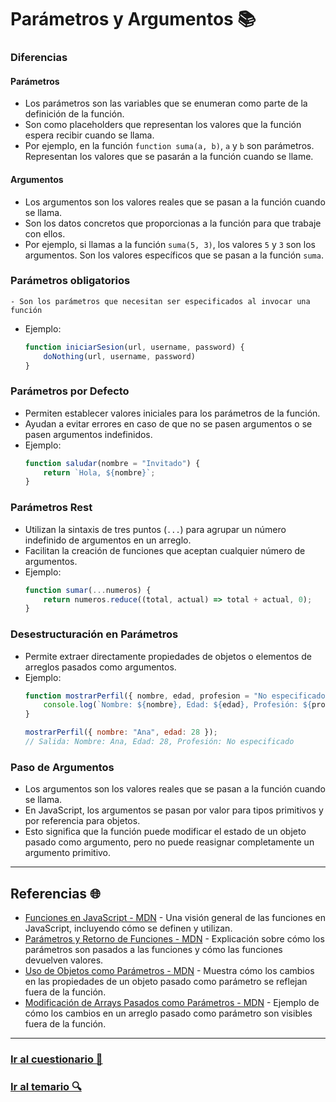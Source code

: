 # Parámetros y Argumentos 📚

### Diferencias

#### Parámetros
   - Los parámetros son las variables que se enumeran como parte de la definición de la función. 
   - Son como placeholders que representan los valores que la función espera recibir cuando se llama. 
   - Por ejemplo, en la función `function suma(a, b)`, `a` y `b` son parámetros. Representan los valores que se pasarán a la función cuando se llame.

#### Argumentos
   - Los argumentos son los valores reales que se pasan a la función cuando se llama.
   - Son los datos concretos que proporcionas a la función para que trabaje con ellos.
   - Por ejemplo, si llamas a la función `suma(5, 3)`, los valores `5` y `3` son los argumentos. Son los valores específicos que se pasan a la función `suma`.

### Parámetros obligatorios
    - Son los parámetros que necesitan ser especificados al invocar una función
   - Ejemplo:
     ```javascript
     function iniciarSesion(url, username, password) {
         doNothing(url, username, password)
     }
     ```

### Parámetros por Defecto
   - Permiten establecer valores iniciales para los parámetros de la función.
   - Ayudan a evitar errores en caso de que no se pasen argumentos o se pasen argumentos indefinidos.
   - Ejemplo:
     ```javascript
     function saludar(nombre = "Invitado") {
         return `Hola, ${nombre}`;
     }
     ```

### Parámetros Rest
   - Utilizan la sintaxis de tres puntos (`...`) para agrupar un número indefinido de argumentos en un arreglo.
   - Facilitan la creación de funciones que aceptan cualquier número de argumentos.
   - Ejemplo:
     ```javascript
     function sumar(...numeros) {
         return numeros.reduce((total, actual) => total + actual, 0);
     }
     ```

### Desestructuración en Parámetros
   - Permite extraer directamente propiedades de objetos o elementos de arreglos pasados como argumentos.
   - Ejemplo:
     ```javascript
     function mostrarPerfil({ nombre, edad, profesion = "No especificado" }) {
         console.log(`Nombre: ${nombre}, Edad: ${edad}, Profesión: ${profesion}`);
     }

     mostrarPerfil({ nombre: "Ana", edad: 28 });
     // Salida: Nombre: Ana, Edad: 28, Profesión: No especificado
     ```

### Paso de Argumentos
   - Los argumentos son los valores reales que se pasan a la función cuando se llama.
   - En JavaScript, los argumentos se pasan por valor para tipos primitivos y por referencia para objetos.
   - Esto significa que la función puede modificar el estado de un objeto pasado como argumento, pero no puede reasignar completamente un argumento primitivo.

---

## Referencias 🌐
- [Funciones en JavaScript - MDN](https://developer.mozilla.org/en-US/docs/Web/JavaScript/Guide/Functions#Defining_functions) - Una visión general de las funciones en JavaScript, incluyendo cómo se definen y utilizan.
- [Parámetros y Retorno de Funciones - MDN](https://developer.mozilla.org/en-US/docs/Web/JavaScript/Guide/Functions#Function_parameters) - Explicación sobre cómo los parámetros son pasados a las funciones y cómo las funciones devuelven valores.
- [Uso de Objetos como Parámetros - MDN](https://developer.mozilla.org/en-US/docs/Web/JavaScript/Guide/Functions#Using_the_arguments_object) - Muestra cómo los cambios en las propiedades de un objeto pasado como parámetro se reflejan fuera de la función.
- [Modificación de Arrays Pasados como Parámetros - MDN](https://developer.mozilla.org/en-US/docs/Web/JavaScript/Guide/Functions#Using_the_arguments_object) - Ejemplo de cómo los cambios en un arreglo pasado como parámetro son visibles fuera de la función.

---

### [Ir al cuestionario 📝](../../cuestionarios/05-funciones/parametros-argumentos.md)

### [Ir al temario 🔍](../../readme.md)
